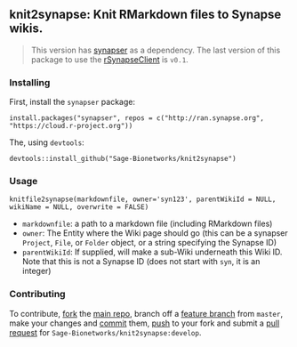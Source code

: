 ## knit2synapse: Knit RMarkdown files to Synapse wikis.

> This version has [synapser](https://github.com/Sage-Bionetworks/synapser) as a dependency. The last version of this package to use the [rSynapseClient](https://github.com/Sage-Bionetworks/rSynapseClient) is `v0.1`. 

### Installing

First, install the `synapser` package:

```
install.packages("synapser", repos = c("http://ran.synapse.org", "https://cloud.r-project.org"))
```

The, using `devtools`:

```
devtools::install_github("Sage-Bionetworks/knit2synapse")
```

### Usage

`knitfile2synapse(markdownfile, owner='syn123', parentWikiId = NULL, wikiName = NULL, overwrite = FALSE)`

* `markdownfile`: a path to a markdown file (including RMarkdown files)
* `owner`: The Entity where the Wiki page should go (this can be a synapser `Project`, `File`, or `Folder` object, or a string specifying the Synapse ID)
* `parentWikiId`: If supplied, will make a sub-Wiki underneath this Wiki ID. Note that this is not a Synapse ID (does not start with `syn`, it is an integer)


### Contributing
To contribute, [fork](http://help.github.com/fork-a-repo/) the [main repo](https://github.com/Sage-Bionetworks/knit2synapse), branch off a [feature branch](https://www.google.com/search?q=git+feature+branches) from `master`, make your changes and [commit](http://git-scm.com/docs/git-commit) them, [push](http://git-scm.com/docs/git-push) to your fork and submit a [pull request](http://help.github.com/send-pull-requests/) for `Sage-Bionetworks/knit2synapse:develop`.
